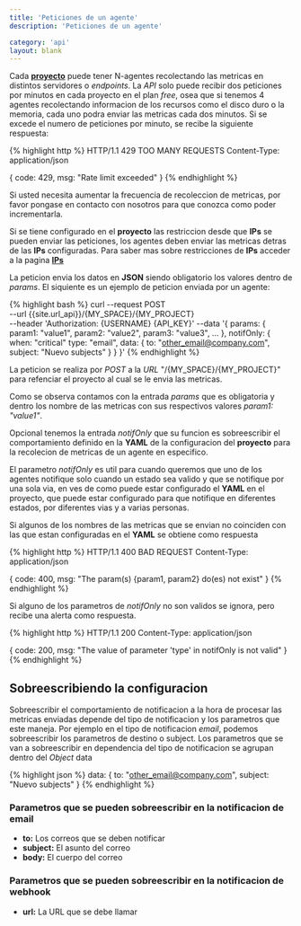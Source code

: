 ```yaml
---
title: 'Peticiones de un agente'
description: 'Peticiones de un agente'

category: 'api'
layout: blank
---
```


Cada **[proyecto](#/project/)** puede tener N-agentes recolectando las metricas en distintos servidores o *endpoints*.
La *API* solo puede recibir dos peticiones por minutos en cada proyecto en el plan *free*, osea que si tenemos 4 agentes recolectando
informacion de los recursos como el disco duro o la memoria, cada uno podra enviar las metricas cada dos minutos. Si se excede
el numero de peticiones por minuto, se recibe la siguiente respuesta:

{% highlight http %}
HTTP/1.1 429 TOO MANY REQUESTS
Content-Type: application/json

{
    code: 429,
    msg: "Rate limit exceeded"
}
{% endhighlight %}

Si usted necesita aumentar la frecuencia de recoleccion de metricas, por favor pongase en contacto con nosotros para que conozca
como poder incrementarla.

Si se tiene configurado en el **proyecto** las restriccion desde que **IPs** se pueden enviar las peticiones, los agentes
deben enviar las metricas detras de las **IPs** configuradas. Para saber mas sobre restricciones de **IPs** acceder a la pagina
**[IPs](#/ip/)**

La peticion envia los datos en **JSON** siendo obligatorio los valores dentro de *params*. El siquiente es un ejemplo de
peticion enviada por un agente:

{% highlight bash %}
curl --request POST \
  --url {{site.url_api}}/{MY_SPACE}/{MY_PROJECT} \
  --header 'Authorization: {USERNAME} {API_KEY}'
  --data '{
            params:
            {
                param1: "value1",
                param2: "value2",
                param3: "value3",
                ...
            },
            notifOnly:
            {
                when: "critical"
                type: "email",
                data:
                {
                    to: "other_email@company.com",
                    subject: "Nuevo subjects"
                }
            }
          }'
{% endhighlight %}

La peticion se realiza por *POST* a la *URL* "/{MY_SPACE}/{MY_PROJECT}" para refenciar el proyecto
al cual se le envia las metricas.

Como se observa contamos con la entrada *params* que es obligatoria y dentro los nombre de las metricas con sus respectivos valores
*param1: "value1"*.

Opcional tenemos la entrada *notifOnly* que su funcion es sobreescribir el comportamiento definido
en la **YAML** de la configuracion del **proyecto** para la recolecion de metricas de un agente en especifico.

El parametro *notifOnly* es util para cuando queremos que uno de los agentes notifique solo cuando un estado sea valido y que se notifique
por una sola via, en ves de como puede estar configurado el **YAML** en el proyecto, que puede estar configurado para que
notifique en diferentes estados, por diferentes vias y a varias personas.

Si algunos de los nombres de las metricas que se envian no coinciden con las que estan configuradas en el **YAML** se obtiene como respuesta

{% highlight http %}
HTTP/1.1 400 BAD REQUEST
Content-Type: application/json

{
    code: 400,
    msg: "The param(s) {param1, param2} do(es) not exist"
}
{% endhighlight %}

Si alguno de los parametros de *notifOnly* no son validos se ignora, pero recibe una alerta como respuesta.

{% highlight http %}
HTTP/1.1 200
Content-Type: application/json

{
    code: 200,
    msg: "The value of parameter 'type' in notifOnly is not valid"
}
{% endhighlight %}

## Sobreescribiendo la configuracion

Sobreescribir el comportamiento de notificacion a la hora de procesar las metricas enviadas depende del tipo de
notificacion y los parametros que este maneja. Por ejemplo en el tipo de notificacion *email*, podemos sobreescribir
los parametros de destino o subject. Los parametros que se van a sobreescribir en dependencia del tipo de notificacion
se agrupan dentro del *Object* data

{% highlight json %}
data:
{
    to: "other_email@company.com",
    subject: "Nuevo subjects"
}
{% endhighlight %}

### Parametros que se pueden sobreescribir en la notificacion de email

 * **to:** Los correos que se deben notificar
 * **subject:** El asunto del correo
 * **body:** El cuerpo del correo

### Parametros que se pueden sobreescribir en la notificacion de webhook

 * **url:** La URL que se debe llamar